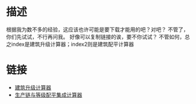 # 描述

根据我为数不多的经验，这应该也许可能是要下载才能用的吧？对吧？
不管了，你们先试试，不行再问我。
好像可以复制链接的诶，要不你试试？
不管如何，总之index是建筑升级计算器；index2则是建筑配平计算器

# 链接

 - [建筑升级计算器](https://hoshino-saisho.github.io/Creation/index.html)
 - [生产链与等级配平集成计算器](https://hoshino-saisho.github.io/Creation/index2.html)
